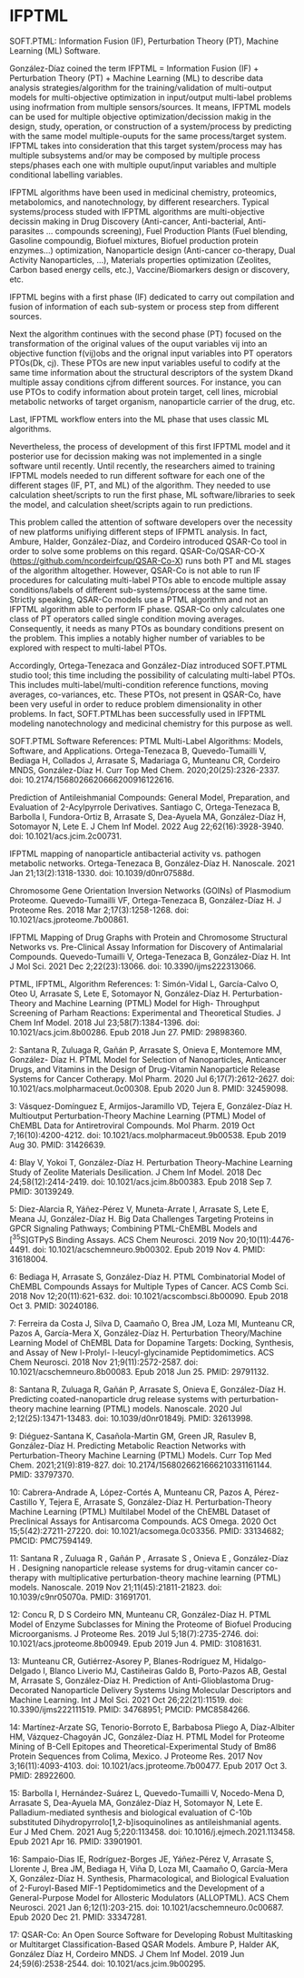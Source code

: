 # IFPTML
SOFT.PTML: Information Fusion (IF), Perturbation Theory (PT), Machine Learning (ML) Software.

González-Díaz coined the term IFPTML = Information Fusion (IF) + Perturbation Theory (PT) + Machine Learning (ML) to describe data analysis strategies/algorithm for the training/validation of multi-output models for multi-objective optimization in input/output multi-label problems using inofrmation from multiple sensors/sources. It means, IFPTML models can be used for multiple objective optimization/decission makig in the design, study, operation, or construction of a system/process by predicting with the same model multiple-ouputs for the same process/target system. IFPTML takes into consideration that this target system/process may has multiple subsystems and/or may be composed by multiple process steps/phases each one with multiple ouput/input variables and multiple conditional labelling variables.

IFPTML algorithms have been used in medicinal chemistry, proteomics, metabolomics, and nanotechnology, by different researchers. Typical systems/process studed with IFPTML algorithms are multi-objective decissin making in Drug Discovery (Anti-cancer, Anti-bacterial, Anti-parasites ... compounds screening), Fuel Production Plants (Fuel blending, Gasoline compoundig, Biofuel mixtures, Biofuel production protein enzymes...) optimization, Nanoparticle design (Anti-cancer co-therapy, Dual Activity Nanoparticles, ...), Materials properties optimization (Zeolites, Carbon based energy cells, etc.), Vaccine/Biomarkers design or discovery, etc. 

IFPTML begins with a first phase (IF) dedicated to carry out compilation and fusion of information of each sub-system or process step from different sources. 

Next the algorithm continues with the second phase (PT) focused on the transformation of the original values of the ouput variables vij into an objective function f(vij)obs and the orignal input variables into PT operators PTOs(Dk, cj). These PTOs are new input variables useful to codify at the same time information about the structural descriptors of the system Dkand multiple assay conditions cjfrom different sources. For instance, you can use PTOs to codify information about protein target, cell lines, microbial metabolic networks of target organism, nanoparticle carrier of the drug, etc. 

Last, IFPTML workflow enters into the ML phase that uses classic ML algorithms. 

Nevertheless, the process of development of this first IFPTML model and it posterior use for decission making was not implemented in a single software until recently. Until recently, the researchers aimed to training IFPTML models needed to run different software for each one of the different stages (IF, PT, and ML) of the algorithm. They needed to use calculation sheet/scripts to run the first phase, ML software/libraries to seek the model, and calculation sheet/scripts again to run predictions. 

This problem called the attention of software developers over the necessity of new platforms unifiying different steps of IFPMTL analysis. In fact, Ambure, Halder, González-Díaz, and Cordeiro introduced  QSAR-Co tool in order to solve some problems on this regard. QSAR-Co/QSAR-CO-X (https://github.com/ncordeirfcup/QSAR-Co-X) runs both PT and ML stages of the algorithm altogether. However, QSAR-Co is not able to run IF procedures for calculating multi-label PTOs able to encode multiple assay conditions/labels of different sub-systems/process at the same time. Strictly speaking, QSAR-Co models use a PTML algorithm and not an IFPTML algorithm able to perform IF phase. QSAR-Co only calculates one class of PT operators called single condition moving averages. Consequently, it needs as many PTOs as boundary conditions present on the problem. This implies a notably higher number of variables to be explored with respect to multi-label PTOs. 

Accordingly, Ortega-Tenezaca and González-Díaz introduced SOFT.PTML studio tool; this time including the possibility of calculating multi-label PTOs. This includes multi-label/multi-condition reference functions, moving averages, co-variances, etc. These PTOs, not present in QSAR-Co, have been very useful in order to reduce problem dimensionality in other problems. In fact, SOFT.PTMLhas been successfully used in IFPTML modeling nanotechnology and medicinal chemistry for this purpose as well.

SOFT.PTML Software References:
PTML Multi-Label Algorithms: Models, Software, and Applications. 
Ortega-Tenezaca B, Quevedo-Tumailli V, Bediaga H, Collados J, Arrasate S, 
Madariaga G, Munteanu CR, Cordeiro MNDS, González-Díaz H.
Curr Top Med Chem. 2020;20(25):2326-2337. doi: 10.2174/1568026620666200916122616.
 
Prediction of Antileishmanial Compounds: General Model, Preparation, and Evaluation of 2-Acylpyrrole Derivatives.
Santiago C, Ortega-Tenezaca B, Barbolla I, Fundora-Ortiz B, Arrasate S, Dea-Ayuela MA, González-Díaz H, Sotomayor N, Lete E.
J Chem Inf Model. 2022 Aug 22;62(16):3928-3940. doi: 10.1021/acs.jcim.2c00731.
 
IFPTML mapping of nanoparticle antibacterial activity vs. pathogen metabolic networks.
Ortega-Tenezaca B, González-Díaz H. Nanoscale. 2021 Jan 21;13(2):1318-1330. doi: 10.1039/d0nr07588d.

Chromosome Gene Orientation Inversion Networks (GOINs) of Plasmodium Proteome.
Quevedo-Tumailli VF, Ortega-Tenezaca B, González-Díaz H.
J Proteome Res. 2018 Mar 2;17(3):1258-1268. doi: 10.1021/acs.jproteome.7b00861. 
 
IFPTML Mapping of Drug Graphs with Protein and Chromosome Structural Networks vs. 
Pre-Clinical Assay Information for Discovery of Antimalarial Compounds.
Quevedo-Tumailli V, Ortega-Tenezaca B, González-Díaz H.
Int J Mol Sci. 2021 Dec 2;22(23):13066. doi: 10.3390/ijms222313066.

PTML, IFPTML, Algorithm References:
1: Simón-Vidal L, García-Calvo O, Oteo U, Arrasate S, Lete E, Sotomayor N,
González-Díaz H. Perturbation-Theory and Machine Learning (PTML) Model for High-
Throughput Screening of Parham Reactions: Experimental and Theoretical Studies.
J Chem Inf Model. 2018 Jul 23;58(7):1384-1396. doi: 10.1021/acs.jcim.8b00286.
Epub 2018 Jun 27. PMID: 29898360.

2: Santana R, Zuluaga R, Gañán P, Arrasate S, Onieva E, Montemore MM, González-
Díaz H. PTML Model for Selection of Nanoparticles, Anticancer Drugs, and
Vitamins in the Design of Drug-Vitamin Nanoparticle Release Systems for Cancer
Cotherapy. Mol Pharm. 2020 Jul 6;17(7):2612-2627. doi:
10.1021/acs.molpharmaceut.0c00308. Epub 2020 Jun 8. PMID: 32459098.

3: Vásquez-Domínguez E, Armijos-Jaramillo VD, Tejera E, González-Díaz H.
Multioutput Perturbation-Theory Machine Learning (PTML) Model of ChEMBL Data for
Antiretroviral Compounds. Mol Pharm. 2019 Oct 7;16(10):4200-4212. doi:
10.1021/acs.molpharmaceut.9b00538. Epub 2019 Aug 30. PMID: 31426639.

4: Blay V, Yokoi T, González-Díaz H. Perturbation Theory-Machine Learning Study
of Zeolite Materials Desilication. J Chem Inf Model. 2018 Dec
24;58(12):2414-2419. doi: 10.1021/acs.jcim.8b00383. Epub 2018 Sep 7. PMID:
30139249.

5: Diez-Alarcia R, Yáñez-Pérez V, Muneta-Arrate I, Arrasate S, Lete E, Meana JJ,
González-Díaz H. Big Data Challenges Targeting Proteins in GPCR Signaling
Pathways; Combining PTML-ChEMBL Models and [<sup>35</sup>S]GTPγS Binding Assays.
ACS Chem Neurosci. 2019 Nov 20;10(11):4476-4491. doi:
10.1021/acschemneuro.9b00302. Epub 2019 Nov 4. PMID: 31618004.

6: Bediaga H, Arrasate S, González-Díaz H. PTML Combinatorial Model of ChEMBL
Compounds Assays for Multiple Types of Cancer. ACS Comb Sci. 2018 Nov
12;20(11):621-632. doi: 10.1021/acscombsci.8b00090. Epub 2018 Oct 3. PMID:
30240186.

7: Ferreira da Costa J, Silva D, Caamaño O, Brea JM, Loza MI, Munteanu CR, Pazos
A, García-Mera X, González-Díaz H. Perturbation Theory/Machine Learning Model of
ChEMBL Data for Dopamine Targets: Docking, Synthesis, and Assay of New l-Prolyl-
l-leucyl-glycinamide Peptidomimetics. ACS Chem Neurosci. 2018 Nov
21;9(11):2572-2587. doi: 10.1021/acschemneuro.8b00083. Epub 2018 Jun 25. PMID:
29791132.

8: Santana R, Zuluaga R, Gañán P, Arrasate S, Onieva E, González-Díaz H.
Predicting coated-nanoparticle drug release systems with perturbation-theory
machine learning (PTML) models. Nanoscale. 2020 Jul 2;12(25):13471-13483. doi:
10.1039/d0nr01849j. PMID: 32613998.

9: Diéguez-Santana K, Casañola-Martin GM, Green JR, Rasulev B, González-Díaz H.
Predicting Metabolic Reaction Networks with Perturbation-Theory Machine Learning
(PTML) Models. Curr Top Med Chem. 2021;21(9):819-827. doi:
10.2174/1568026621666210331161144. PMID: 33797370.

10: Cabrera-Andrade A, López-Cortés A, Munteanu CR, Pazos A, Pérez-Castillo Y,
Tejera E, Arrasate S, González-Díaz H. Perturbation-Theory Machine Learning
(PTML) Multilabel Model of the ChEMBL Dataset of Preclinical Assays for
Antisarcoma Compounds. ACS Omega. 2020 Oct 15;5(42):27211-27220. doi:
10.1021/acsomega.0c03356. PMID: 33134682; PMCID: PMC7594149.

11: Santana R , Zuluaga R , Gañán P , Arrasate S , Onieva E , González-Díaz H .
Designing nanoparticle release systems for drug-vitamin cancer co-therapy with
multiplicative perturbation-theory machine learning (PTML) models. Nanoscale.
2019 Nov 21;11(45):21811-21823. doi: 10.1039/c9nr05070a. PMID: 31691701.

12: Concu R, D S Cordeiro MN, Munteanu CR, González-Díaz H. PTML Model of Enzyme
Subclasses for Mining the Proteome of Biofuel Producing Microorganisms. J
Proteome Res. 2019 Jul 5;18(7):2735-2746. doi: 10.1021/acs.jproteome.8b00949.
Epub 2019 Jun 4. PMID: 31081631.

13: Munteanu CR, Gutiérrez-Asorey P, Blanes-Rodríguez M, Hidalgo-Delgado I,
Blanco Liverio MJ, Castiñeiras Galdo B, Porto-Pazos AB, Gestal M, Arrasate S,
González-Díaz H. Prediction of Anti-Glioblastoma Drug-Decorated Nanoparticle
Delivery Systems Using Molecular Descriptors and Machine Learning. Int J Mol
Sci. 2021 Oct 26;22(21):11519. doi: 10.3390/ijms222111519. PMID: 34768951;
PMCID: PMC8584266.

14: Martínez-Arzate SG, Tenorio-Borroto E, Barbabosa Pliego A, Díaz-Albiter HM,
Vázquez-Chagoyán JC, González-Díaz H. PTML Model for Proteome Mining of B-Cell
Epitopes and Theoretical-Experimental Study of Bm86 Protein Sequences from
Colima, Mexico. J Proteome Res. 2017 Nov 3;16(11):4093-4103. doi:
10.1021/acs.jproteome.7b00477. Epub 2017 Oct 3. PMID: 28922600.

15: Barbolla I, Hernández-Suárez L, Quevedo-Tumailli V, Nocedo-Mena D, Arrasate
S, Dea-Ayuela MA, González-Díaz H, Sotomayor N, Lete E. Palladium-mediated
synthesis and biological evaluation of C-10b substituted
Dihydropyrrolo[1,2-b]isoquinolines as antileishmanial agents. Eur J Med Chem.
2021 Aug 5;220:113458. doi: 10.1016/j.ejmech.2021.113458. Epub 2021 Apr 16.
PMID: 33901901.

16: Sampaio-Dias IE, Rodríguez-Borges JE, Yáñez-Pérez V, Arrasate S, Llorente J,
Brea JM, Bediaga H, Viña D, Loza MI, Caamaño O, García-Mera X, González-Díaz H.
Synthesis, Pharmacological, and Biological Evaluation of 2-Furoyl-Based MIF-1
Peptidomimetics and the Development of a General-Purpose Model for Allosteric
Modulators (ALLOPTML). ACS Chem Neurosci. 2021 Jan 6;12(1):203-215. doi:
10.1021/acschemneuro.0c00687. Epub 2020 Dec 21. PMID: 33347281.

17: QSAR-Co: An Open Source Software for Developing Robust Multitasking or Multitarget Classification-Based QSAR Models.
Ambure P, Halder AK, González Díaz H, Cordeiro MNDS. J Chem Inf Model. 2019 Jun 24;59(6):2538-2544. doi: 10.1021/acs.jcim.9b00295.

